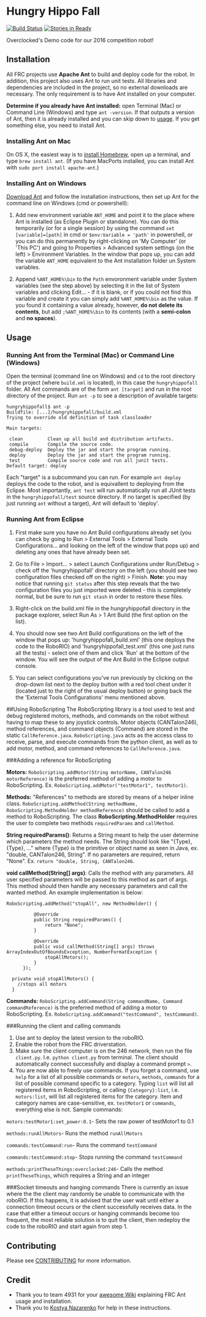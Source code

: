# Hungry Hippo Fall
[![Build Status](https://travis-ci.com/246overclocked/HungryHippoFall.svg?token=thBQUnyouNyEykbcSsVn&branch=master)](https://travis-ci.com/246overclocked/HungryHippoFall)
[![Stories in Ready](https://badge.waffle.io/246overclocked/hungryhippofall.svg?label=ready&title=Ready)](https://waffle.io/246overclocked/hungryhippofall)

Overclocked's Demo code for our 2016 competition robot!

## Installation
All FRC projects use **Apache Ant** to build and deploy code for the robot. In addition, this project also uses Ant to run unit tests. All libraries and dependencies are included in the project, so no external downloads are necessary. The only requirement is to have Ant installed on your computer.

**Determine if you already have Ant installed:** open Terminal (Mac) or Command Line (Windows) and type `ant -version`. If that outputs a version of Ant, then it is already installed and you can skip down to [usage](#usage). If you get something else, you need to install Ant.

### Installing Ant on Mac

On OS X, the easiest way is to [install Homebrew](http://brew.sh), open up a terminal, and type `brew install ant`. (If you have MacPorts installed, you can install Ant with `sudo port install apache-ant`.)

### Installing Ant on Windows

[Download Ant](http://ant.apache.org/bindownload.cgi) and follow the installation instructions, then set up Ant for the command line on Windows (cmd or powershell): 

  1. Add new environment variable `ANT_HOME` and point it to the place where Ant is installed (as Eclipse Plugin or standalone). You can do this temporarily (or for a single session) by using the command `set [variable]=[path]` in cmd or `$env:Variable = 'path'` in powershell, or you can do this permanently by right-clicking on 'My Computer' (or 'This PC') and going to Properties > Advanced system settings (on the left) > Environment Variables. In the window that pops up, you can add the variable `ANT_HOME` equivalent to the Ant installation folder un System variables. 

  1. Append `%ANT_HOME%\bin` to the `Path` envoronment variable under System variables (see the step above) by selecting it in the list of System variables and clicking Edit... - if it is blank, or if you could not find this variable and create it you can simply add `%ANT_HOME%\bin` as the value. If you found it containing a value already, however, **do not delete its contents**, but add `;%ANT_HOME%\bin` to its contents (with a **semi-colon** and **no spaces**). 

## Usage

### Running Ant from the Terminal (Mac) or Command Line (Windows)
Open the terminal (command line on Windows) and `cd` to the root directory of the project (where `build.xml` is located), in this case the `hungryhippofall` folder. All Ant commands are of the form `ant [target]` and run in the root directory of the project. Run `ant -p` to see a description of available targets:
```
hungryhippofall$ ant -p
Buildfile: [...]/hungryhippofall/build.xml
Trying to override old definition of task classloader

Main targets:

 clean         Clean up all build and distribution artifacts.
 compile       Compile the source code.
 debug-deploy  Deploy the jar and start the program running.
 deploy        Deploy the jar and start the program running.
 test          Compile source code and run all junit tests.
Default target: deploy
```
Each "target" is a subcommand you can run. For example `ant deploy` deploys the code to the robot, and is equivallent to deploying from the Eclipse. Most importantly, `ant test` will run automatically run all JUnit tests in the `hungryhippofall/test` source directory. If no target is specified (by just running `ant` without a target), Ant will default to 'deploy'.

### Running Ant from Eclipse

  1. First make sure you have no Ant Build configurations already set (you can check by going to Run > External Tools > External Tools Configurations... and looking on the left of the window that pops up) and deleting any ones that have already been set. 

  1. Go to File > Import... > select Launch Configurations under Run/Debug > check off the 'hungryhippofall' directory on the left (you should see two configuration files checked off on the right) > Finish. 
  **Note:** you may notice that running `git status` after this step reveals that the two configuration files you just imported were deleted - this is completely normal, but be sure to run `git stash` in order to restore these files. 

  1. Right-click on the build.xml file in the hungryhippofall directory in the package explorer, select Run As > 1 Ant Build (the first option on the list). 

  1. You should now see two Ant Build configurations on the left of the window that pops up: 'hungryhippofall_build.xml' (this one deploys the code to the RoboRIO) and 'hungryhippofall_test.xml' (this one just runs all the tests) - select one of them and click 'Run' at the bottom of the window. You will see the output of the Ant Build in the Eclipse output console. 

  1. You can select configurations you've run previously by clicking on the drop-down list next to the deploy button with a red tool chest under it (located just to the right of the usual deploy button) or going back the the 'External Tools Configurations' menu mentioned above. 

##Using RoboScripting
The RoboScripting library is a tool used to test and debug registered motors, methods, and commands on the robot without having to map these to any joystick controls. Motor objects (CANTalon246), method references, and command objects (Command) are stored in the static `CallReference.java`. `RoboScripting.java` acts as the access class to receive, parse, and execute commands from the python client, as well as to add motor, method, and command references to `CallReference.java`.

###Adding a reference for RoboScripting

**Motors:** `RoboScripting.addMotor(String motorName, CANTalon246 motorReference)` is the preferred method of adding a motor to RoboScripting. Ex. `RoboScripting.addMotor("testMotor1", testMotor1)`.

**Methods:** "References" to methods are stored by means of a helper inline class. `RoboScripting.addMethod(String methodName, RoboScripting.MethodHolder methodReference)` should be called to add a method to RoboScripting. The class **RoboScripting.MethodHolder** requires the user to complete two methods `requiredParams` and `callMethod`.
  
  **String requiredParams()**: Returns a String meant to help the user determine which parameters the method needs. The String should
  look like "{Type}, {Type}, ..." where {Type} is the primitive or object name as seen in Java, ex. "double, CANTalon246,
  String". If no parameters are required, return "None". Ex. `return "double, String, CANTalon246`.
  
  **void callMethod(String[] args)**: Calls the method with any parameters. All user specified parameters will be passed to
  this method as part of args. This method should then handle any necessary parameters and call the wanted method. An example
  implementation is below:
  
  ```
  RoboScripting.addMethod("stopAll", new MethodHolder() {
			
			@Override
			public String requiredParams() {
				return "None";
			}
			
			@Override
			public void callMethod(String[] args) throws ArrayIndexOutOfBoundsException, NumberFormatException {
				stopAllMotors();
			}
		});
    
    private void stopAllMotors() {
      //stops all motors
    }
```
    
**Commands:** `RoboScripting.addCommand(String commandName, Command commandReference)` is the preferred method of adding a motor to RoboScripting. Ex. `RoboScripting.addCommand("testCommand", testCommand)`.

###Running the client and calling commands

1. Use ant to deploy the latest version to the roboRIO.
2. Enable the robot from the FRC driverstation.
3. Make sure the client computer is on the 246 network, then run the file `client.py`. I.e. `python client.py` from terminal. The client should automatically connect successfully and display a command prompt `>`.
4. You are now able to freely use commands. If you forget a command, use `help` for a list of all possible commands or `motors`, `methods`, `commands` for a list of possible command specific to a category. Typing `list` will list all registered items in RoboScripting, or calling `{Category}:list`, i.e. `motors:list`, will list all registered items for the category. Item and category names are case-sensitive, ex. `testMotor1` or `commands`, everything else is not. Sample commands:
  
  `motors:testMotor1:set_power:0.1`- Sets the raw power of testMotor1 to 0.1
  
  `methods:runAllMotors`- Runs the method `runAllMotors`
  
  `commands:testCommand:run`- Runs the command `testCommand`
  
  `commands:testCommand:stop`- Stops running the command `testCommand`
  
  `methods:printTheseThings:overclocked:246`- Calls the method `printTheseThings`, which requires a String and an integer
  
###Socket timeouts and hanging commands
There is currently an issue where the the client may randomly be unable to communicate with the roboRIO. If this happens, it is advised that the user wait until either a connection timeout occurs or the client successfully receives data. In the case that either a timeout occurs or hanging commands become too frequent, the most reliable solution is to quit the client, then redeploy the code to the roboRIO and start again from step 1. 

## Contributing
Please see [CONTRIBUTING](CONTRIBUTING.md) for more information.

## Credit
  * Thank you to team 4931 for your [awesome Wiki](https://github.com/frc-4931/2014/wiki/Java) explaining FRC Ant usage and installation.
  * Thank you to [Kostya Nazarenko](https://github.com/knazaren) for help in these instructions.
